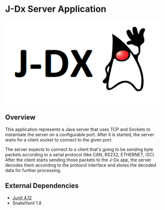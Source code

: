 # J-Dx Server Application
![logo](jdx.png)
## Overview
This application represents a Java server that uses TCP and Sockets to 
instantiate the server on a configurable port.
After it is started, the server waits for a client socket to connect to
the given port.

The server expects to connect to a client that's going to be sending 
byte packets according to a serial protocol (like CAN, RS232, ETHERNET, I2C).
After the client starts sending those packets to the J-Dx app, 
the server decodes them according to the protocol interface 
and stores the decoded data for further processing.

## External Dependencies  
- [Junit 4.12](https://mvnrepository.com/artifact/junit/junit/4.12)
- SnakeYaml 1.8